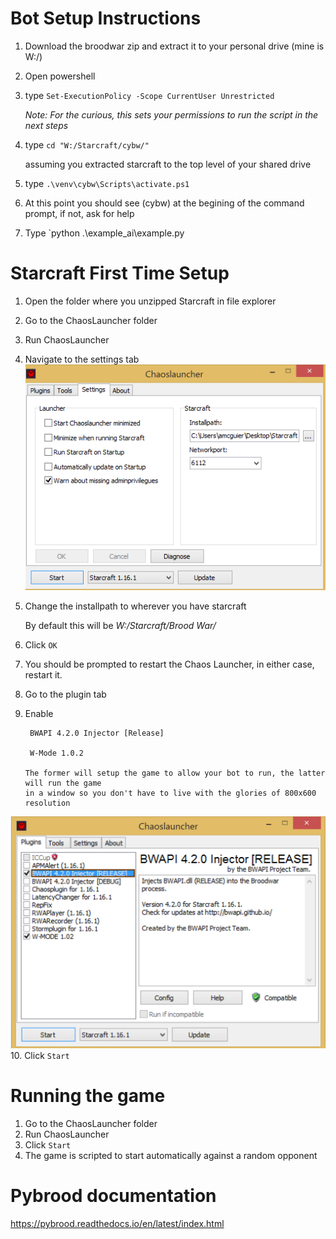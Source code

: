 # Bot Setup Instructions

1. Download the broodwar zip and extract it to your personal drive (mine is W:/)
3. Open powershell
4. type
   `Set-ExecutionPolicy -Scope CurrentUser Unrestricted`

    *Note: For the curious, this sets your permissions to run the script in the next steps*
5. type
   `cd "W:/Starcraft/cybw/"` 
   
    assuming you extracted starcraft to the top level of your shared drive
6.  type
    `.\venv\cybw\Scripts\activate.ps1`
7.  At this point you should see (cybw) at the begining of the command prompt, if not, ask for help
8. Type
    `python  .\example_ai\example.py
    

# Starcraft First Time Setup

1. Open the folder where you unzipped Starcraft in file explorer
2. Go to the ChaosLauncher folder
3. Run ChaosLauncher
4. Navigate to the settings tab ![Chaos Launcher](./images/ChaosLauncherPath.png)
5. Change the installpath to wherever you have starcraft
   
    By default this will be *W:/Starcraft/Brood War/*
6. Click `OK`
7. You should be prompted to restart the Chaos Launcher, in either case, restart it.
8. Go to the plugin tab
9. Enable 

        BWAPI 4.2.0 Injector [Release]
   
        W-Mode 1.0.2
   
       The former will setup the game to allow your bot to run, the latter will run the game 
       in a window so you don't have to live with the glories of 800x600 resolution
![Chaos Launcher Plugins](./images/ChaosLauncherPlugins.png)
10. Click `Start`

# Running the game
1. Go to the ChaosLauncher folder
2. Run ChaosLauncher
3. Click `Start`
4. The game is scripted to start automatically against a random opponent


# Pybrood documentation

<https://pybrood.readthedocs.io/en/latest/index.html>
